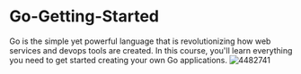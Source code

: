 # Go-Getting-Started
Go is the simple yet powerful language that is revolutionizing how web services and devops tools are created. In this course, you'll learn everything you need to get started creating your own Go applications.
![4482741](https://user-images.githubusercontent.com/14364518/116328631-d29bda00-a79f-11eb-9452-8959c6a4c133.png)

